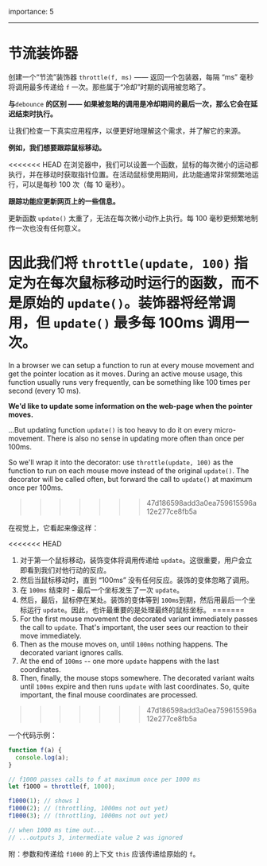 importance: 5

---

# 节流装饰器

创建一个“节流”装饰器 `throttle(f, ms)` —— 返回一个包装器，每隔 “ms” 毫秒将调用最多传递给 `f` 一次。那些属于“冷却”时期的调用被忽略了。

**与**`debounce` **的区别 —— 如果被忽略的调用是冷却期间的最后一次，那么它会在延迟结束时执行。**

让我们检查一下真实应用程序，以便更好地理解这个需求，并了解它的来源。

**例如，我们想要跟踪鼠标移动。**

<<<<<<< HEAD
在浏览器中，我们可以设置一个函数，鼠标的每次微小的运动都执行，并在移动时获取指针位置。在活动鼠标使用期间，此功能通常非常频繁地运行，可以是每秒 100 次（每 10 毫秒）。

**跟踪功能应更新网页上的一些信息。**

更新函数 `update()` 太重了，无法在每次微小动作上执行。每 100 毫秒更频繁地制作一次也没有任何意义。 

因此我们将 `throttle(update, 100)` 指定为在每次鼠标移动时运行的函数，而不是原始的 `update()`。装饰器将经常调用，但 `update()` 最多每 100ms 调用一次。
=======
In a browser we can setup a function to run at every mouse movement and get the pointer location as it moves. During an active mouse usage, this function usually runs very frequently, can be something like 100 times per second (every 10 ms).

**We'd like to update some information on the web-page when the pointer moves.**

...But updating function `update()` is too heavy to do it on every micro-movement. There is also no sense in updating more often than once per 100ms.

So we'll wrap it into the decorator: use `throttle(update, 100)` as the function to run on each mouse move instead of the original `update()`. The decorator will be called often, but forward the call to `update()` at maximum once per 100ms.
>>>>>>> 47d186598add3a0ea759615596a12e277ce8fb5a

在视觉上，它看起来像这样：

<<<<<<< HEAD
1. 对于第一个鼠标移动，装饰变体将调用传递给 `update`。这很重要，用户会立即看到我们对他行动的反应。
2. 然后当鼠标移动时，直到 “100ms” 没有任何反应。装饰的变体忽略了调用。
3. 在 `100ms`  结束时 - 最后一个坐标发生了一次 `update`。
4. 然后，最后，鼠标停在某处。装饰的变体等到 `100ms`到期，然后用最后一个坐标运行 `update`。因此，也许最重要的是处理最终的鼠标坐标。
=======
1. For the first mouse movement the decorated variant immediately passes the call to `update`. That's important, the user sees our reaction to their move immediately.
2. Then as the mouse moves on, until `100ms` nothing happens. The decorated variant ignores calls.
3. At the end of `100ms` -- one more `update` happens with the last coordinates.
4. Then, finally, the mouse stops somewhere. The decorated variant waits until `100ms` expire and then runs `update` with last coordinates. So, quite important, the final mouse coordinates are processed.
>>>>>>> 47d186598add3a0ea759615596a12e277ce8fb5a

一个代码示例：

```js
function f(a) {
  console.log(a);
}

// f1000 passes calls to f at maximum once per 1000 ms
let f1000 = throttle(f, 1000);

f1000(1); // shows 1
f1000(2); // (throttling, 1000ms not out yet)
f1000(3); // (throttling, 1000ms not out yet)

// when 1000 ms time out...
// ...outputs 3, intermediate value 2 was ignored
```

附：参数和传递给 `f1000` 的上下文 `this` 应该传递给原始的 `f`。
